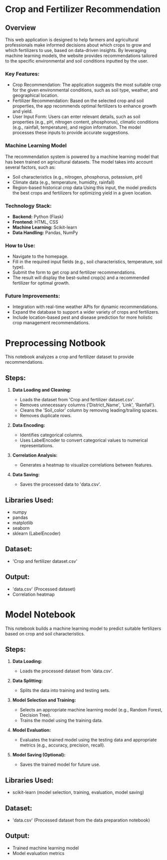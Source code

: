 # Crop and Fertilizer Recommendation
  
## **Overview**
This web application is designed to help farmers and agricultural professionals make informed decisions about which crops to grow and which fertilizers to use, based on data-driven insights. By leveraging machine learning models, the website provides recommendations tailored to the specific environmental and soil conditions inputted by the user.

### **Key Features:**
- Crop Recommendation: The application suggests the most suitable crop for the given environmental conditions, such as soil type, weather, and geographical location.
- Fertilizer Recommendation: Based on the selected crop and soil properties, the app recommends optimal fertilizers to enhance growth and yield.
- User Input Form: Users can enter relevant details, such as soil properties (e.g., pH, nitrogen content, phosphorus), climatic conditions (e.g., rainfall, temperature), and region information. The model processes these inputs to provide accurate suggestions.

### **Machine Learning Model**
The recommendation system is powered by a machine learning model that has been trained on agricultural datasets. The model takes into account several factors, such as:
- Soil characteristics (e.g., nitrogen, phosphorus, potassium, pH)
- Climate data (e.g., temperature, humidity, rainfall)
- Region-based historical crop data
Using this input, the model predicts the best crops and fertilizers for optimizing yield in a given location.
  
### **Technology Stack:**
- **Backend:** Python (Flask)
- **Frontend:** HTML, CSS
- **Machine Learning:** Scikit-learn
- **Data Handling:** Pandas, NumPy
<!-- - Deployment: Can be hosted on services like Heroku, AWS, or any cloud-based service -->
  
### **How to Use:**
- Navigate to the homepage.
- Fill in the required input fields (e.g., soil characteristics, temperature, soil type).
- Submit the form to get crop and fertilizer recommendations.
- The result will display the best-suited crop(s) and a recommended fertilizer for optimal growth.
  
### **Future Improvements:**
- Integration with real-time weather APIs for dynamic recommendations.
- Expand the database to support a wider variety of crops and fertilizers.
- Include location-based pest and disease prediction for more holistic crop management recommendations.

  
# Preprocessing Notbook

This notebook analyzes a crop and fertilizer dataset to provide recommendations.

## Steps:

1. **Data Loading and Cleaning:**
   - Loads the dataset from 'Crop and fertilizer dataset.csv'.
   - Removes unnecessary columns ('District_Name', 'Link', 'Rainfall').
   - Cleans the 'Soil_color' column by removing leading/trailing spaces.
   - Removes duplicate rows.

2. **Data Encoding:**
   - Identifies categorical columns.
   - Uses LabelEncoder to convert categorical values to numerical representations.

3. **Correlation Analysis:**
   - Generates a heatmap to visualize correlations between features.

4. **Data Saving:**
   - Saves the processed data to 'data.csv'.

## Libraries Used:

- numpy
- pandas
- matplotlib
- seaborn
- sklearn (LabelEncoder)

## Dataset:

- 'Crop and fertilizer dataset.csv' 

## Output:

- 'data.csv' (Processed dataset)
- Correlation heatmap

# Model Notebook

This notebook builds a machine learning model to predict suitable fertilizers based on crop and soil characteristics.

## Steps:

1. **Data Loading:**
    - Loads the processed dataset from 'data.csv'.

2. **Data Splitting:**
    - Splits the data into training and testing sets.

3. **Model Selection and Training:**
    - Selects an appropriate machine learning model (e.g., Random Forest, Decision Tree).
    - Trains the model using the training data.

4. **Model Evaluation:**
    - Evaluates the trained model using the testing data and appropriate metrics (e.g., accuracy, precision, recall).

5. **Model Saving (Optional):**
    - Saves the trained model for future use.

## Libraries Used:

- scikit-learn (model selection, training, evaluation, model saving)

## Dataset:

- 'data.csv' (Processed dataset from the data preparation notebook)

## Output:

- Trained machine learning model
- Model evaluation metrics
